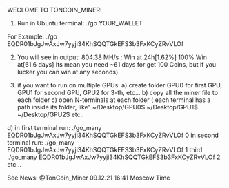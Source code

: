WECLOME TO TONCOIN_MINER!  

1) Run in Ubuntu terminal:
./go YOUR_WALLET

For Example:
./go EQDR01bJgJwAxJw7yyji34KhSQQTGkEFS3b3FxKCyZRvVLOf

2) You will see in output:
804.38 MH/s : Win at 24h[1.62%] 100% Win at[61.6 days]
Its mean you need ~61 days for get 100 Coins, but if you lucker you can win at any seconds)


3) if you want to run on multiple GPUs:
a) create folder GPU0 for first GPU, GPU1 for second GPU, GPU2 for 3-th, etc...
b) copy all the miner file to each folder
с) open N-terminals at each folder ( each terminal has a path inside its folder, like"
~/Desktop/GPU0$
~/Desktop/GPU1$
~/Desktop/GPU2$
etc..

d) 
in first terminal run:
./go_many EQDR01bJgJwAxJw7yyji34KhSQQTGkEFS3b3FxKCyZRvVLOf 0
in second terminal run:
./go_many EQDR01bJgJwAxJw7yyji34KhSQQTGkEFS3b3FxKCyZRvVLOf 1
third
./go_many EQDR01bJgJwAxJw7yyji34KhSQQTGkEFS3b3FxKCyZRvVLOf 2
etc...

See News: @TonCoin_Miner
09.12.21 16:41 Moscow Time
